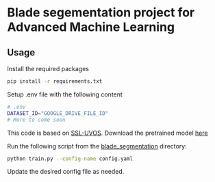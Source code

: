 # Blade segementation project for Advanced Machine Learning

## Usage

Install the required packages

```bash
pip install -r requirements.txt
```

Setup .env file with the following content

```bash
# .env
DATASET_ID="GOOGLE_DRIVE_FILE_ID"
# More to come soon
```

This code is based on [SSL-UVOS](https://github.com/shvdiwnkozbw/SSL-UVOS/tree/main). Download the pretrained model 
[here](https://dl.fbaipublicfiles.com/dino/dino_deitsmall8_pretrain/dino_deitsmall8_pretrain_full_checkpoint.pth)

Run the following script from the [blade_segmentation](blade_segmentation) directory:

```bash
python train.py --config-name config.yaml
```

Update the desired config file as needed.
